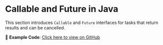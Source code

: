 # Callable and Future in Java

This section introduces `Callable` and `Future` interfaces for tasks that return results and can be cancelled.

📂 **Example Code**: [Click here to view on GitHub](https://github.com/ITER-Academy/java-basics/tree/main/src/section10/lesson7)
